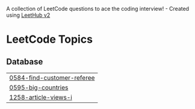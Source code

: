 A collection of LeetCode questions to ace the coding interview! - Created using [LeetHub v2](https://github.com/arunbhardwaj/LeetHub-2.0)
<!---LeetCode Topics Start-->
# LeetCode Topics
## Database
|  |
| ------- |
| [0584-find-customer-referee](https://github.com/NazmusSakibShohan/Leetcode/tree/master/0584-find-customer-referee) |
| [0595-big-countries](https://github.com/NazmusSakibShohan/Leetcode/tree/master/0595-big-countries) |
| [1258-article-views-i](https://github.com/NazmusSakibShohan/Leetcode/tree/master/1258-article-views-i) |
<!---LeetCode Topics End-->